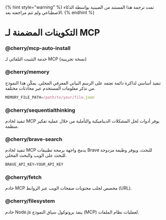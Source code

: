 
{% hint style="warning" %}
تمت ترجمة هذا المستند من الصينية بواسطة الذكاء الاصطناعي ولم تتم مراجعته بعد.
{% endhint %}

# التكوينات المضمنة لـ MCP

### @cherry/mcp-auto-install

خدمة التثبيت التلقائي لـ MCP (نسخة تجريبية)

### @cherry/memory

تنفيذ أساسي لذاكرة دائمة تعتمد على الرسم البياني المعرفي المحلي. يمكّن هذا النموذج من تذكر معلومات المستخدم عبر محادثات مختلفة.

```typescript
MEMORY_FILE_PATH=/path/to/your/file.json
```

### @cherry/sequentialthinking

تنفيذ لخادم MCP يوفر أدوات لحل المشكلات الديناميكية والتأملية من خلال عملية تفكير منظمة.

### @cherry/brave-search

تنفيذ لخادم MCP يدمج واجهة برمجة تطبيقات Brave للبحث، ويوفر وظيفة مزدوجة للبحث على الويب والبحث المحلي.

```typescript
BRAVE_API_KEY=YOUR_API_KEY
```

### @cherry/fetch

خادم MCP مخصص لجلب محتويات صفحات الويب عبر الروابط (URL).

### @cherry/filesystem

خادم Node.js ينفذ بروتوكول سياق النموذج (MCP) لعمليات نظام الملفات.